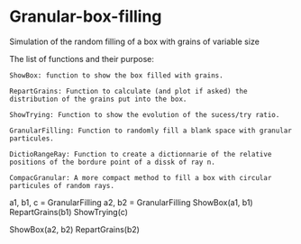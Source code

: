 # Granular-box-filling
Simulation of the random filling of a box with grains of variable size

The list of functions and their purpose:

    ShowBox: function to show the box filled with grains.
  
    RepartGrains: Function to calculate (and plot if asked) the distribution of the grains put into the box.
  
    ShowTrying: Function to show the evolution of the sucess/try ratio.
  
    GranularFilling: Function to randomly fill a blank space with granular particules.
  
    DictioRangeRay: Function to create a dictionnarie of the relative positions of the bordure point of a dissk of ray n.
  
    CompacGranular: A more compact method to fill a box with circular particules of random rays.
  

a1, b1, c = GranularFilling
a2, b2 = GranularFilling
ShowBox(a1, b1)
RepartGrains(b1)
ShowTrying(c)

ShowBox(a2, b2)
RepartGrains(b2)
